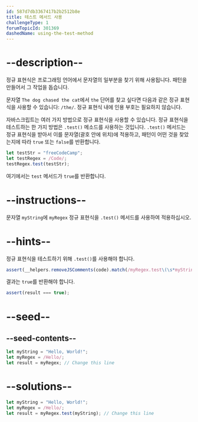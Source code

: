 ```yaml
---
id: 587d7db3367417b2b2512b8e
title: 테스트 메서드 사용
challengeType: 1
forumTopicId: 301369
dashedName: using-the-test-method
---
```


# --description--

정규 표현식은 프로그래밍 언어에서 문자열의 일부분을 찾기 위해 사용됩니다. 패턴을 만들어서 그 작업을 돕습니다.

문자열 `The dog chased the cat`에서 `the` 단어를 찾고 싶다면 다음과 같은 정규 표현식을 사용할 수 있습니다: `/the/`. 정규 표현식 내에 인용 부호는 필요하지 않습니다.

자바스크립트는 여러 가지 방법으로 정규 표현식을 사용할 수 있습니다. 정규 표현식을 테스트하는 한 가지 방법은 `.test()` 메소드를 사용하는 것입니다. `.test()` 메서드는 정규 표현식을 받아서 이를 문자열(괄호 안에 위치)에 적용하고, 패턴이 어떤 것을 찾았는지에 따라 `true` 또는 `false`를 반환합니다.

```js
let testStr = "freeCodeCamp";
let testRegex = /Code/;
testRegex.test(testStr);
```

여기에서는 `test` 메서드가 `true`를 반환합니다.

# --instructions--

문자열 `myString`에 `myRegex` 정규 표현식을 `.test()` 메서드를 사용하여 적용하십시오.

# --hints--

정규 표현식을 테스트하기 위해 `.test()`를 사용해야 합니다.

```js
assert(__helpers.removeJSComments(code).match(/myRegex.test\(\s*myString\s*\)/));
```

결과는 `true`를 반환해야 합니다.

```js
assert(result === true);
```

# --seed--

## --seed-contents--

```js
let myString = "Hello, World!";
let myRegex = /Hello/;
let result = myRegex; // Change this line
```

# --solutions--

```js
let myString = "Hello, World!";
let myRegex = /Hello/;
let result = myRegex.test(myString); // Change this line
```
